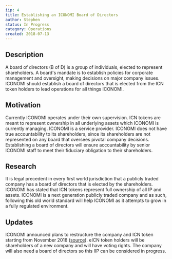 ```yaml
---
iip: 4
title: Establishing an ICONOMI Board of Directors
author: Stephen
status: In Progress
category: Operations
created: 2018-07-13
---
```


## Description
<!--Provide a simplified and layman-accessible explanation of the IIP.-->
A board of directors (B of D) is a group of individuals, elected to represent shareholders. A board's mandate is to establish policies for corporate management and oversight, making decisions on major company issues. ICONOMI should establish a board of directors that is elected from the ICN token holders to lead operations for all things ICONOMI.

## Motivation
<!-- The motivation should clearly explain why the existing system is inadequate to address the problem that the IIP solves. -->
Currently ICONOMI operates under their own supervision. ICN tokens are meant to represent ownership in all underlying assets which ICONOMI is currently managing. ICONOMI is a service provider. ICONOMI does not have true accountability to its shareholders, since its shareholders are not represented on any board that oversees pivotal company decisions.
Establishing a board of directors will ensure accountability by senior ICONOMI staff to meet their fiduciary obligation to their shareholders.


## Research
<!--Showing test cases, examples or research of how and why the idea has worked before (in other projects or other walks of life) will help strengthen the case for the IIP.-->
It is legal precedent in every first world jurisdiction that a publicly traded company has a board of directors that is elected by the shareholders. ICONOMI has stated that ICN tokens represent full ownership of all IP and assets. ICONOMI is a next generation publicly traded company and as such, following this old world standard will help ICONOMI as it attempts to grow in a fully regulated environment.

## Updates

ICONOMI announced plans to restructure the company and ICN token starting from November 2018 ([source](https://medium.com/iconominet/a-new-chapter-for-iconomi-transformation-of-corporate-governance-and-issuance-of-equity-tokens-dc603df2272b)). eICN token holders will be shareholders of a new company and will have voting rights. The company will also need a board of directors so this IIP can be considered in progress.
